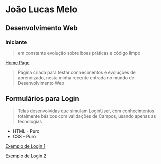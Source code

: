 # João Lucas Melo

## Desenvolvimento Web

### Iniciante
> em constante evolução sobre boas práticas e código limpo

<a href="https://joaolucastecnology.github.io/webfy/home-page/home.html" target="_blank">Home Page</a>

> Página criada para testar conhecimentos e evoluções de aprendizado, nesta minha recente entrada no mundo de Desenvolvimento Web

## Formulários para Login

> Telas desenvolvidas que simulam LoginUser, com conhecimentos totalmente básicos com validações de Campos, usando apenas as tecnologias

* HTML - Puro
* CSS - Puro

<a href="https://joaolucastecnology.github.io/webfy/login-form/modern-form/login.html" target="_blank">Exemplo de Login 1</a>

<a href="https://joaolucastecnology.github.io/webfy/login-form/modern-forn2/login.html" target="_blank">Exemplo de Login 2</a>
